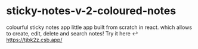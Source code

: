# sticky-notes-v-2-coloured-notes
colourful sticky notes app
little app built from scratch in react. which allows to create, edit, delete and search notes! Try it here ↩ https://tjbk2z.csb.app/
